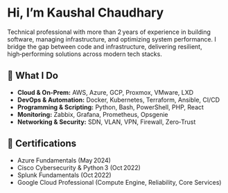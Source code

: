 # Hi, I’m Kaushal Chaudhary

Technical professional with more than 2 years of experience in building software, managing infrastructure, and optimizing system performance. I bridge the gap between code and infrastructure, delivering resilient, high‑performing solutions across modern tech stacks.

## 🚀 What I Do

* **Cloud & On‑Prem:** AWS, Azure, GCP, Proxmox, VMware, LXD
* **DevOps & Automation:** Docker, Kubernetes, Terraform, Ansible, CI/CD
* **Programming & Scripting:** Python, Bash, PowerShell, PHP, React
* **Monitoring:** Zabbix, Grafana, Prometheus, Opsgenie
* **Networking & Security:** SDN, VLAN, VPN, Firewall, Zero‑Trust

## 📄 Certifications

* Azure Fundamentals (May 2024)
* Cisco Cybersecurity & Python 3 (Oct 2022)
* Splunk Fundamentals (Oct 2022)
* Google Cloud Professional (Compute Engine, Reliability, Core Services)
